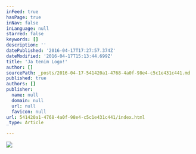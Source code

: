 ```yaml
---
inFeed: true
hasPage: true
inNav: false
inLanguage: null
starred: false
keywords: []
description: ''
datePublished: '2016-04-17T17:27:57.374Z'
dateModified: '2016-04-17T15:13:44.699Z'
title: 'Ja tenim Logo!'
author: []
sourcePath: _posts/2016-04-17-541420a1-4768-4a0f-98e4-c5c1e431c441.md
published: true
authors: []
publisher:
  name: null
  domain: null
  url: null
  favicon: null
url: 541420a1-4768-4a0f-98e4-c5c1e431c441/index.html
_type: Article

---
```

![](https://the-grid-user-content.s3-us-west-2.amazonaws.com/b006b970-1a3e-4e57-be9d-3665a3e2247e.jpg)